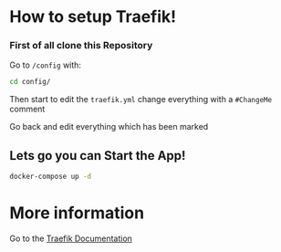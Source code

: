 # How to setup Traefik!

### First of all clone this Repository

Go to `/config` with:
```sh
cd config/
```

Then start to edit the `traefik.yml` change everything with a `#ChangeMe` comment

Go back and edit everything which has been marked

## Lets go you can Start the App!

```sh
docker-compose up -d
```

# More information
Go to the [Traefik Documentation](https://doc.traefik.io/traefik/)
